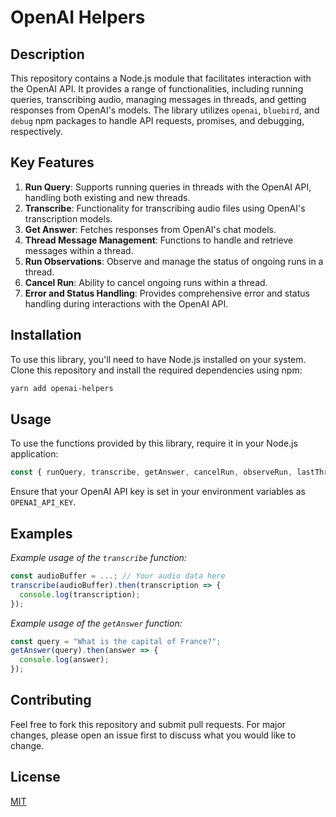 
# OpenAI Helpers

## Description

This repository contains a Node.js module that facilitates interaction with the OpenAI API. It provides a range of functionalities, including running queries, transcribing audio, managing messages in threads, and getting responses from OpenAI's models. The library utilizes `openai`, `bluebird`, and `debug` npm packages to handle API requests, promises, and debugging, respectively.

## Key Features

1. **Run Query**: Supports running queries in threads with the OpenAI API, handling both existing and new threads.
2. **Transcribe**: Functionality for transcribing audio files using OpenAI's transcription models.
3. **Get Answer**: Fetches responses from OpenAI's chat models.
4. **Thread Message Management**: Functions to handle and retrieve messages within a thread.
5. **Run Observations**: Observe and manage the status of ongoing runs in a thread.
6. **Cancel Run**: Ability to cancel ongoing runs within a thread.
7. **Error and Status Handling**: Provides comprehensive error and status handling during interactions with the OpenAI API.

## Installation

To use this library, you'll need to have Node.js installed on your system. Clone this repository and install the required dependencies using npm:

```bash
yarn add openai-helpers
```

## Usage

To use the functions provided by this library, require it in your Node.js application:

```javascript
const { runQuery, transcribe, getAnswer, cancelRun, observeRun, lastThreadMessages } = require('path-to-library');
```

Ensure that your OpenAI API key is set in your environment variables as `OPENAI_API_KEY`.

## Examples

*Example usage of the `transcribe` function:*

```javascript
const audioBuffer = ...; // Your audio data here
transcribe(audioBuffer).then(transcription => {
  console.log(transcription);
});
```

*Example usage of the `getAnswer` function:*

```javascript
const query = "What is the capital of France?";
getAnswer(query).then(answer => {
  console.log(answer);
});
```

## Contributing

Feel free to fork this repository and submit pull requests. For major changes, please open an issue first to discuss what you would like to change.

## License

[MIT](https://choosealicense.com/licenses/mit/)
